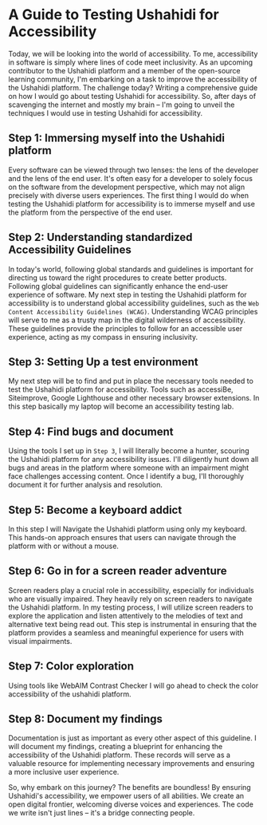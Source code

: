 # A Guide to Testing Ushahidi for Accessibility 

Today, we will be looking into the world of accessibility. To me, accessibility in software is simply where lines of code meet inclusivity. As an upcoming contributor to the Ushahidi platform and a member of the open-source learning community, I'm embarking on a task to improve the accessibility of the Ushahidi platform. The challenge today? Writing a comprehensive guide on how I would go about testing Ushahidi for accessibility. So, after days of scavenging the internet and mostly my brain – I'm going to unveil the techniques I would use in testing Ushahidi for accessibility.


## Step 1: Immersing myself into the Ushahidi platform

Every software can be viewed through two lenses: the lens of the developer and the lens of the end user. It's often easy for a developer to solely focus on the software from the development perspective, which may not align precisely with diverse users experiences. The first thing I would do when testing the Ushahidi platform for accessibility is to immerse myself and use the platform from the perspective of the end user.

## Step 2: Understanding standardized Accessibility Guidelines 

In today's world, following global standards and guidelines is important for directing us toward the right procedures to create better products. Following global guidelines can significantly enhance the end-user experience of software. My next step in testing the Ushahidi platform for accessibility is to understand global accessibility guidelines, such as the ```Web Content Accessibility Guidelines (WCAG)```. Understanding WCAG principles will serve to me as a trusty map in the digital wilderness of accessibility. These guidelines provide the principles to follow for an accessible user experience, acting as my compass in ensuring inclusivity.

## Step 3: Setting Up a test environment

My next step will be to find and put in place the necessary tools needed to test the Ushahidi platform for accessibility. Tools such as accessiBe, Siteimprove, Google Lighthouse and other necessary browser extensions. In this step basically my laptop will become an accessibility testing lab.

## Step 4: Find bugs and document

Using the tools I set up in ```Step 3```, I will literally become a hunter, scouring the Ushahidi platform for any accessibility issues. I'll diligently hunt down all bugs and areas in the platform where someone with an impairment might face challenges accessing content. Once I identify a bug, I'll thoroughly document it for further analysis and resolution.

## Step 5: Become a keyboard addict

In this step I will Navigate the Ushahidi platform using only my keyboard. This hands-on approach ensures that users can navigate through the platform with or without a mouse.

## Step 6: Go in for a screen reader adventure

Screen readers play a crucial role in accessibility, especially for individuals who are visually impaired. They heavily rely on screen readers to navigate the Ushahidi platform. In my testing process, I will utilize screen readers to explore the application and listen attentively to the melodies of text and alternative text being read out. This step is instrumental in ensuring that the platform provides a seamless and meaningful experience for users with visual impairments.

## Step 7: Color exploration 

Using tools like WebAIM Contrast Checker I will go ahead to check the color accessibility of the ushahidi platform.


## Step 8: Document my findings

Documentation is just as important as every other aspect of this guideline. I will  document my findings, creating a blueprint for enhancing the accessibility of the Ushahidi platform. These records will serve as a valuable resource for implementing necessary improvements and ensuring a more inclusive user experience.

So, why embark on this journey? The benefits are boundless! By ensuring Ushahidi's accessibility, we empower users of all abilities. We create an open digital frontier, welcoming diverse voices and experiences. The code we write isn't just lines – it's a bridge connecting people.
